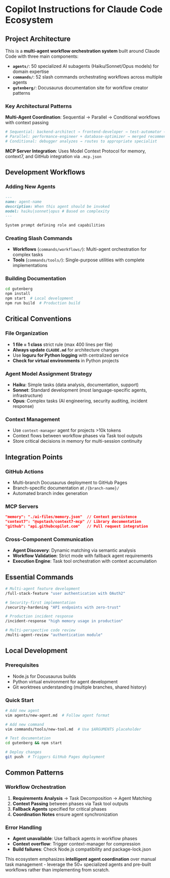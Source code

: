 # Copilot Instructions for Claude Code Ecosystem

## Project Architecture

This is a **multi-agent workflow orchestration system** built around Claude Code with three main components:

- **`agents/`**: 50 specialized AI subagents (Haiku/Sonnet/Opus models) for domain expertise
- **`commands/`**: 52 slash commands orchestrating workflows across multiple agents
- **`gutenberg/`**: Docusaurus documentation site for workflow creator patterns

### Key Architectural Patterns

**Multi-Agent Coordination**: Sequential → Parallel → Conditional workflows with context passing

```bash
# Sequential: backend-architect → frontend-developer → test-automator → security-auditor
# Parallel: performance-engineer + database-optimizer → merged recommendations
# Conditional: debugger analyzes → routes to appropriate specialist
```

**MCP Server Integration**: Uses Model Context Protocol for memory, context7, and GitHub integration via `.mcp.json`

## Development Workflows

### Adding New Agents

```markdown
---
name: agent-name
description: When this agent should be invoked
model: haiku|sonnet|opus # Based on complexity
---

System prompt defining role and capabilities
```

### Creating Slash Commands

- **Workflows** (`commands/workflows/`): Multi-agent orchestration for complex tasks
- **Tools** (`commands/tools/`): Single-purpose utilities with complete implementations

### Building Documentation

```bash
cd gutenberg
npm install
npm start  # Local development
npm run build  # Production build
```

## Critical Conventions

### File Organization

- **1 file = 1 class** strict rule (max 400 lines per file)
- **Always update `CLAUDE.md`** for architecture changes
- Use **loguru for Python logging** with centralized service
- **Check for virtual environments** in Python projects

### Agent Model Assignment Strategy

- **Haiku**: Simple tasks (data analysis, documentation, support)
- **Sonnet**: Standard development (most language-specific agents, infrastructure)
- **Opus**: Complex tasks (AI engineering, security auditing, incident response)

### Context Management

- Use `context-manager` agent for projects >10k tokens
- Context flows between workflow phases via Task tool outputs
- Store critical decisions in memory for multi-session continuity

## Integration Points

### GitHub Actions

- Multi-branch Docusaurus deployment to GitHub Pages
- Branch-specific documentation at `/{branch-name}/`
- Automated branch index generation

### MCP Servers

```json
"memory": "./ai-files/memory.json"  // Context persistence
"context7": "@upstash/context7-mcp" // Library documentation
"github": "api.githubcopilot.com"   // Pull request integration
```

### Cross-Component Communication

- **Agent Discovery**: Dynamic matching via semantic analysis
- **Workflow Validation**: Strict mode with fallback agent requirements
- **Execution Engine**: Task tool orchestration with context accumulation

## Essential Commands

```bash
# Multi-agent feature development
/full-stack-feature "user authentication with OAuth2"

# Security-first implementation
/security-hardening "API endpoints with zero-trust"

# Production incident response
/incident-response "high memory usage in production"

# Multi-perspective code review
/multi-agent-review "authentication module"
```

## Local Development

### Prerequisites

- Node.js for Docusaurus builds
- Python virtual environment for agent development
- Git worktrees understanding (multiple branches, shared history)

### Quick Start

```bash
# Add new agent
vim agents/new-agent.md  # Follow agent format

# Add new command
vim commands/tools/new-tool.md  # Use $ARGUMENTS placeholder

# Test documentation
cd gutenberg && npm start

# Deploy changes
git push  # Triggers GitHub Pages deployment
```

## Common Patterns

### Workflow Orchestration

1. **Requirements Analysis** → Task Decomposition → Agent Matching
2. **Context Passing** between phases via Task tool outputs
3. **Fallback Agents** specified for critical phases
4. **Coordination Notes** ensure agent synchronization

### Error Handling

- **Agent unavailable**: Use fallback agents in workflow phases
- **Context overflow**: Trigger context-manager for compression
- **Build failures**: Check Node.js compatibility and package-lock.json

This ecosystem emphasizes **intelligent agent coordination** over manual task management - leverage the 50+ specialized agents and pre-built workflows rather than implementing from scratch.
